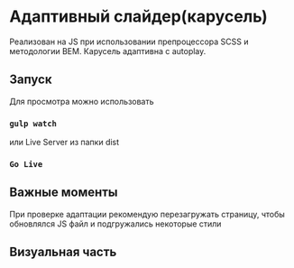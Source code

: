 # Адаптивный слайдер(карусель)
Реализован на JS при использовании препроцессора SCSS и методологии BEM. Карусель адаптивна с autoplay.

## Запуск
Для просмотра можно использовать
### `gulp watch`
или Live Server из папки dist
### `Go Live`

## Важные моменты
При проверке адаптации рекомендую перезагружать страницу, чтобы обновлялся JS файл и подгружались некоторые стили

## Визуальная часть
